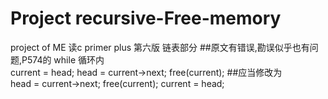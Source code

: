 # Project  recursive-Free-memory

project of ME
读c primer plus 第六版 链表部分
##原文有错误,勘误似乎也有问题,P574的 while 循环内  
	current = head;
	head = current->next;
	free(current);
##应当修改为  
	head = current->next;
	free(current);
	current = head;
